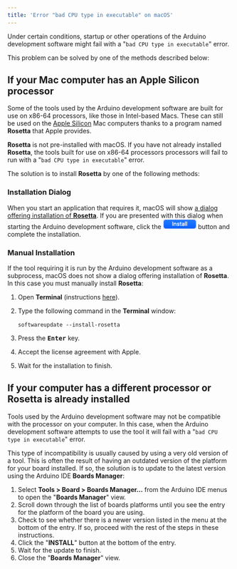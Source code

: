 ```yaml
---
title: 'Error "bad CPU type in executable" on macOS'
---
```


Under certain conditions, startup or other operations of the Arduino development software might fail with a "`bad CPU type in executable`" error.

This problem can be solved by one of the methods described below:

## If your Mac computer has an Apple Silicon processor

Some of the tools used by the Arduino development software are built for use on x86-64 processors, like those in Intel-based Macs. These can still be used on the [Apple Silicon](https://support.apple.com/en-us/HT211814) Mac computers thanks to a program named **Rosetta** that Apple provides.

**Rosetta** is not pre-installed with macOS. If you have not already installed **Rosetta**, the tools built for use on x86-64 processors processors will fail to run with a "`bad CPU type in executable`" error.

The solution is to install **Rosetta** by one of the following methods:

### Installation Dialog

When you start an application that requires it, macOS will show [a dialog offering installation of **Rosetta**](https://support.apple.com/en-us/HT211861). If you are presented with this dialog when starting the Arduino development software, click the ![Install button](img/symbol_install-rosetta.png) button and complete the installation.

### Manual Installation

If the tool requiring it is run by the Arduino development software as a subprocess, macOS does not show a dialog offering installation of **Rosetta**. In this case you must manually install **Rosetta**:

1. Open **Terminal** (instructions [here](https://support.apple.com/en-ca/guide/terminal/apd5265185d-f365-44cb-8b09-71a064a42125/mac#trml663c6997)).
1. Type the following command in the **Terminal** window:

   ```text
   softwareupdate --install-rosetta
   ```

1. Press the <kbd>**Enter**</kbd> key.
1. Accept the license agreement with Apple.
1. Wait for the installation to finish.

<!-- markdownlint-disable HC001 -->

## If your computer has a different processor or Rosetta is already installed

<!-- markdownlint-enable HC001 -->

Tools used by the Arduino development software may not be compatible with the processor on your computer. In this case, when the Arduino development software attempts to use the tool it will fail with a "`bad CPU type in executable`" error.

This type of incompatibility is usually caused by using a very old version of a tool. This is often the result of having an outdated version of the platform for your board installed. If so, the solution is to update to the latest version using the Arduino IDE **Boards Manager**:

1. Select **Tools > Board > Boards Manager...** from the Arduino IDE menus to open the "**Boards Manager**" view.
1. Scroll down through the list of boards platforms until you see the entry for the platform of the board you are using.
1. Check to see whether there is a newer version listed in the menu at the bottom of the entry. If so, proceed with the rest of the steps in these instructions.
1. Click the "**INSTALL**" button at the bottom of the entry.
1. Wait for the update to finish.
1. Close the "**Boards Manager**" view.
